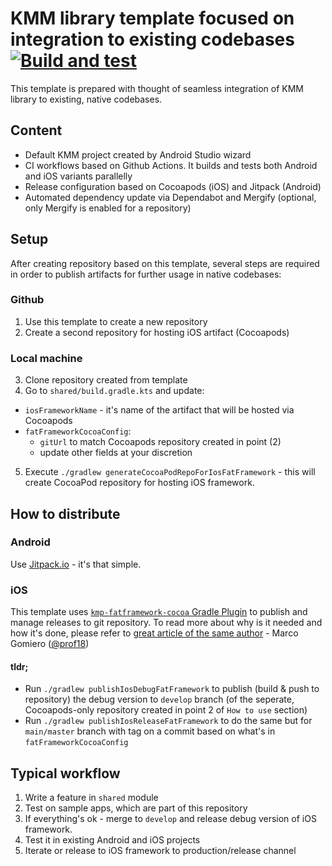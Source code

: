 # KMM library template focused on integration to existing codebases [![Build and test](https://github.com/wzieba/KMM-in-exsiting-project-template/actions/workflows/readme.yml/badge.svg)](https://github.com/wzieba/KMM-in-exsiting-project-template/actions/workflows/readme.yml)

This template is prepared with thought of seamless integration of KMM library to existing, native codebases.

## Content
- Default KMM project created by Android Studio wizard
- CI workflows based on Github Actions. It builds and tests both Android and iOS variants parallelly
- Release configuration based on Cocoapods (iOS) and Jitpack (Android)
- Automated dependency update via Dependabot and Mergify (optional, only Mergify is enabled for a repository)

## Setup
After creating repository based on this template, several steps are required in order to publish artifacts for further usage in native codebases:

### Github
1. Use this template to create a new repository
2. Create a second repository for hosting iOS artifact (Cocoapods)

### Local machine
3. Clone repository created from template
4. Go to `shared/build.gradle.kts` and update:
- `iosFrameworkName` - it's name of the artifact that will be hosted via Cocoapods
- `fatFrameworkCocoaConfig`:
    - `gitUrl` to match Cocoapods repository created in point (2)
    - update other fields at your discretion
5. Execute `./gradlew generateCocoaPodRepoForIosFatFramework` - this will create CocoaPod repository for hosting iOS framework.

## How to distribute

### Android
Use [Jitpack.io](http://jitpack.io/) - it's that simple.

### iOS
This template uses [`kmp-fatframework-cocoa` Gradle Plugin](https://github.com/prof18/kmp-fatframework-cocoa) to publish and manage releases to git repository.
To read more about why is it needed and how it's done, please refer to [great article of the same author](https://www.marcogomiero.com/posts/2021/kmp-existing-project/) - Marco Gomiero ([@prof18](https://github.com/prof18))

#### tldr;
- Run `./gradlew publishIosDebugFatFramework` to publish (build & push to repository) the debug version to `develop` branch (of the seperate, Cocoapods-only repository created in point 2 of `How to use` section)
- Run `./gradlew publishIosReleaseFatFramework` to do the same but for `main/master` branch with tag on a commit based on what's in `fatFrameworkCocoaConfig`

## Typical workflow
1. Write a feature in `shared` module
2. Test on sample apps, which are part of this repository
3. If everything's ok - merge to `develop` and release debug version of iOS framework.
4. Test it in existing Android and iOS projects
5. Iterate or release to iOS framework to production/release channel
